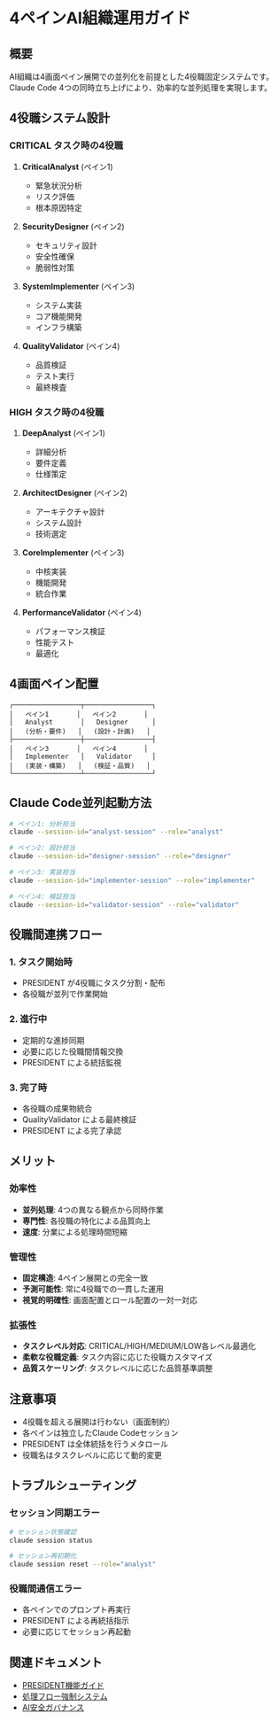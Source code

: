# 4ペインAI組織運用ガイド

## 概要
AI組織は4画面ペイン展開での並列化を前提とした4役職固定システムです。
Claude Code 4つの同時立ち上げにより、効率的な並列処理を実現します。

## 4役職システム設計

### CRITICAL タスク時の4役職
1. **CriticalAnalyst** (ペイン1)
   - 緊急状況分析
   - リスク評価
   - 根本原因特定

2. **SecurityDesigner** (ペイン2)
   - セキュリティ設計
   - 安全性確保
   - 脆弱性対策

3. **SystemImplementer** (ペイン3)
   - システム実装
   - コア機能開発
   - インフラ構築

4. **QualityValidator** (ペイン4)
   - 品質検証
   - テスト実行
   - 最終検査

### HIGH タスク時の4役職
1. **DeepAnalyst** (ペイン1)
   - 詳細分析
   - 要件定義
   - 仕様策定

2. **ArchitectDesigner** (ペイン2)
   - アーキテクチャ設計
   - システム設計
   - 技術選定

3. **CoreImplementer** (ペイン3)
   - 中核実装
   - 機能開発
   - 統合作業

4. **PerformanceValidator** (ペイン4)
   - パフォーマンス検証
   - 性能テスト
   - 最適化

## 4画面ペイン配置

```
┌─────────────────┬─────────────────┐
│   ペイン1       │   ペイン2       │
│   Analyst       │   Designer      │
│   (分析・要件)   │   (設計・計画)   │
├─────────────────┼─────────────────┤
│   ペイン3       │   ペイン4       │
│   Implementer   │   Validator     │
│   (実装・構築)   │   (検証・品質)   │
└─────────────────┴─────────────────┘
```

## Claude Code並列起動方法

```bash
# ペイン1: 分析担当
claude --session-id="analyst-session" --role="analyst"

# ペイン2: 設計担当  
claude --session-id="designer-session" --role="designer"

# ペイン3: 実装担当
claude --session-id="implementer-session" --role="implementer"

# ペイン4: 検証担当
claude --session-id="validator-session" --role="validator"
```

## 役職間連携フロー

### 1. タスク開始時
- PRESIDENT が4役職にタスク分割・配布
- 各役職が並列で作業開始

### 2. 進行中
- 定期的な進捗同期
- 必要に応じた役職間情報交換
- PRESIDENT による統括監視

### 3. 完了時
- 各役職の成果物統合
- QualityValidator による最終検証
- PRESIDENT による完了承認

## メリット

### 効率性
- **並列処理**: 4つの異なる観点から同時作業
- **専門性**: 各役職の特化による品質向上
- **速度**: 分業による処理時間短縮

### 管理性
- **固定構造**: 4ペイン展開との完全一致
- **予測可能性**: 常に4役職での一貫した運用
- **視覚的明確性**: 画面配置とロール配置の一対一対応

### 拡張性
- **タスクレベル対応**: CRITICAL/HIGH/MEDIUM/LOW各レベル最適化
- **柔軟な役職定義**: タスク内容に応じた役職カスタマイズ
- **品質スケーリング**: タスクレベルに応じた品質基準調整

## 注意事項

- 4役職を超える展開は行わない（画面制約）
- 各ペインは独立したClaude Codeセッション
- PRESIDENT は全体統括を行うメタロール
- 役職名はタスクレベルに応じて動的変更

## トラブルシューティング

### セッション同期エラー
```bash
# セッション状態確認
claude session status

# セッション再初期化
claude session reset --role="analyst"
```

### 役職間通信エラー
- 各ペインでのプロンプト再実行
- PRESIDENT による再統括指示
- 必要に応じてセッション再起動

## 関連ドキュメント

- [PRESIDENT機能ガイド](../src/enforcement/functional_president.py)
- [処理フロー強制システム](../src/enforcement/mandatory_flow_enforcer.py)
- [AI安全ガバナンス](../claude_modules/system/ai_safety_governance.md)